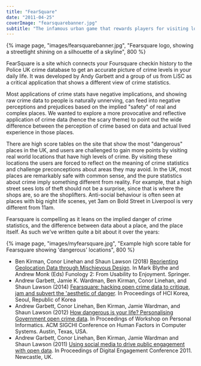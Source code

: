 ```yaml
---
title: "FearSquare"
date: "2011-04-25"
coverImage: "fearsquarebanner.jpg"
subtitle: "The infamous urban game that rewards players for visiting locations with higher crime statistics"
---
```


{% image page, "images/fearsquarebanner.jpg", "Fearsquare logo, showing a streetlight shining on a silhouette of a skyline", 800 %}

FearSquare is a site which connects your Foursquare checkin history to the Police UK crime database to get an accurate picture of crime levels in your daily life. It was developed by Andy Garbett and a group of us from LiSC as a critical application that shows a different view of crime statistics.

Most applications of crime stats have negative implications, and showing raw crime data to people is naturally unnerving, can feed into negative perceptions and prejudices based on the implied "safety" of real and complex places. We wanted to explore a more provocative and reflective application of crime data (hence the scary theme) to point out the wide difference between the perception of crime based on data and actual lived experience in those places.

There are high score tables on the site that show the most "dangerous" places in the UK, and users are challenged to gain more points by visiting real world locations that have high levels of crime. By visiting these locations the users are forced to reflect on the meaning of crime statistics and challenge preconceptions about areas they may avoid. In the UK, most places are remarkably safe with common sense, and the pure statistics about crime imply something different from reality. For example, that a high street sees lots of theft should not be a surprise, since that is where the shops are, so are the shoplifters. Anti-social behaviour is often seen at places with big night life scenes, yet 3am on Bold Street in Liverpool is very different from 11am.

Fearsquare is compelling as it leans on the implied danger of crime statistics, and the difference between data about a place, and the place itself. As such we've written quite a bit about it over the years:

{% image page, "images/myfearsquare.jpg", "Example high score table for Fearsquare showing 'dangerous' locations", 800 %}

* Ben Kirman, Conor Linehan and Shaun Lawson (2018) [Reorienting Geolocation Data through Mischievous Design](/papers/Kirman2018GeolocationFunology.pdf). In Mark Blythe and Andrew Monk (Eds) Funology 2: From Usability to Enjoyment. Springer.
* Andrew Garbett, Jamie K. Wardman, Ben Kirman, Conor Linehan, and Shaun Lawson (2014) [Fearsquare: hacking open crime data to critique, jam and subvert the 'aesthetic of danger](/papers/Garbett2014Fearsquare.pdf). In Proceedings of HCI Korea, Seoul, Republic of Korea
* Andrew Garbett, Conor Linehan, Ben Kirman, Jamie Wardman, and Shaun Lawson (2012) [How dangerous is your life? Personalising Government open crime data](/papers/Garbett2012Fearsquare.pdf). In Proceedings of Workshop on Personal Informatics. ACM SIGCHI Conference on Human Factors in Computer Systems. Austin, Texas, USA.
* Andrew Garbett, Conor Linehan, Ben Kirman, Jamie Wardman and Shaun Lawson (2011) [Using social media to drive public engagement with open data](/papers/Garbett2011Fearsquare.pdf). In Proceedings of Digital Engagement Conference 2011. Newcastle, UK.
